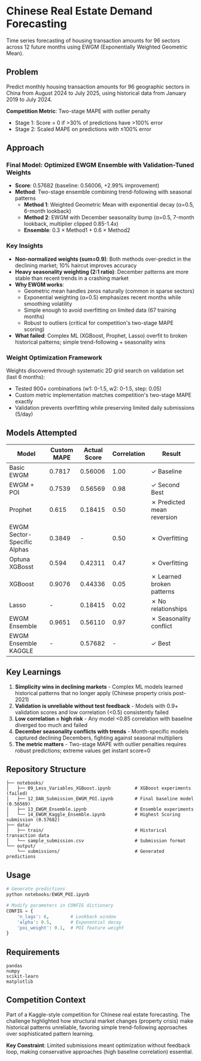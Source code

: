 # Chinese Real Estate Demand Forecasting

Time series forecasting of housing transaction amounts for 96 sectors across 12 future months using EWGM (Exponentially Weighted Geometric Mean).

## Problem

Predict monthly housing transaction amounts for 96 geographic sectors in China from August 2024 to July 2025, using historical data from January 2019 to July 2024.

**Competition Metric**: Two-stage MAPE with outlier penalty
- Stage 1: Score = 0 if >30% of predictions have >100% error
- Stage 2: Scaled MAPE on predictions with ≤100% error

## Approach

### Final Model: Optimized EWGM Ensemble with Validation-Tuned Weights
- **Score**: 0.57682 (baseline: 0.56006, +2.99% improvement)
- **Method**: Two-stage ensemble combining trend-following with seasonal patterns
  - **Method 1**: Weighted Geometric Mean with exponential decay (α=0.5, 6-month lookback)
  - **Method 2**: EWGM with December seasonality bump (α=0.5, 7-month lookback, multiplier clipped 0.85-1.4x)
  - **Ensemble**: 0.3 × Method1 + 0.6 × Method2

### Key Insights
- **Non-normalized weights (sum=0.9)**: Both methods over-predict in the declining market; 10% haircut improves accuracy
- **Heavy seasonality weighting (2:1 ratio)**: December patterns are more stable than recent trends in a crashing market
- **Why EWGM works**: 
  - Geometric mean handles zeros naturally (common in sparse sectors)
  - Exponential weighting (α=0.5) emphasizes recent months while smoothing volatility
  - Simple enough to avoid overfitting on limited data (67 training months)
  - Robust to outliers (critical for competition's two-stage MAPE scoring)
- **What failed**: Complex ML (XGBoost, Prophet, Lasso) overfit to broken historical patterns; simple trend-following + seasonality wins

### Weight Optimization Framework
Weights discovered through systematic 2D grid search on validation set (last 6 months):
- Tested 900+ combinations (w1: 0-1.5, w2: 0-1.5, step: 0.05)
- Custom metric implementation matches competition's two-stage MAPE exactly
- Validation prevents overfitting while preserving limited daily submissions (5/day)

## Models Attempted

| Model | Custom MAPE | Actual Score | Correlation | Result |
|-------|-----------|--------------|-------------|---------|
| Basic EWGM | 0.7817 | 0.56006 | 1.00 | ✓ Baseline |
| EWGM + POI | 0.7539 | 0.56569 | 0.98 | ✓ Second Best |
| Prophet | 0.615 | 0.18415 | 0.50 | ✗ Predicted mean reversion |
| EWGM Sector-Specific Alphas | 0.3849 | - | 0.50 | ✗ Overfitting |
| Optuna XGBosst | 0.594 | 0.42311 | 0.47 | ✗ Overfitting |
| XGBoost | 0.9076 | 0.44336 | 0.05 | ✗ Learned broken patterns |
| Lasso | - | 0.18415 | 0.02 | ✗ No relationships |
| EWGM Ensemble | 0.9651 | 0.56110 | 0.97 | ✗ Seasonality conflict |
| EWGM Ensemble KAGGLE | - | 0.57682 | - | ✓ Best |

## Key Learnings

1. **Simplicity wins in declining markets** - Complex ML models learned historical patterns that no longer apply (Chinese property crisis post-2021)
2. **Validation is unreliable without test feedback** - Models with 0.9+ validation scores and low correlation (<0.5) consistently failed
3. **Low correlation = high risk** - Any model <0.85 correlation with baseline diverged too much and failed
4. **December seasonality conflicts with trends** - Month-specific models captured declining Decembers, fighting against seasonal multipliers
5. **The metric matters** - Two-stage MAPE with outlier penalties requires robust predictions; extreme values get instant score=0

## Repository Structure

```
├── notebooks/
│   ├── 09_Less_Variables_XGBoost.ipynb         # XGBoost experiments (failed)
│   ├── 12_DAN_Submission_EWGM_POI.ipynb        # Final baseline model (0.56569)
│   ├── 13_EWGM_Ensemble.ipynb                  # Ensemble experiments
│   └── 14_EWGM_Kaggle_Ensemble.ipynb           # Highest Scoring submission (0.57682)
├── data/
│   ├── train/                                  # Historical transaction data
│   └── sample_submission.csv                   # Submission format
└── output/
    └── submissions/                            # Generated predictions
```

## Usage

```python
# Generate predictions
python notebooks/EWGM_POI.ipynb

# Modify parameters in CONFIG dictionary
CONFIG = {
    'n_lags': 6,        # Lookback window
    'alpha': 0.5,       # Exponential decay
    'poi_weight': 0.1,  # POI feature weight
}
```

## Requirements

```
pandas
numpy
scikit-learn
matplotlib
```

## Competition Context

Part of a Kaggle-style competition for Chinese real estate forecasting. The challenge highlighted how structural market changes (property crisis) make historical patterns unreliable, favoring simple trend-following approaches over sophisticated pattern learning.

**Key Constraint**: Limited submissions meant optimization without feedback loop, making conservative approaches (high baseline correlation) essential.